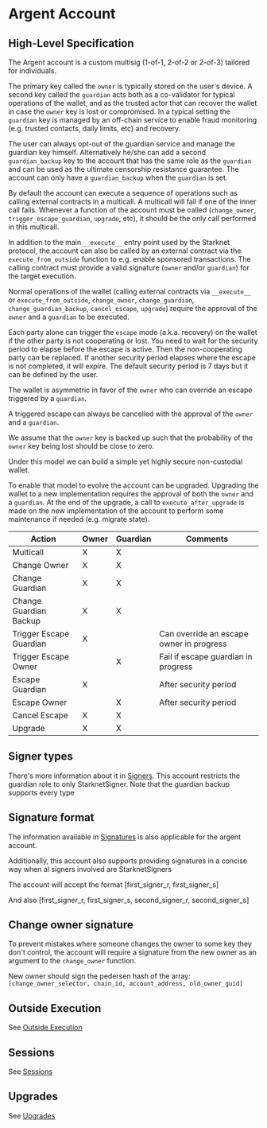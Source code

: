 # Argent Account

## High-Level Specification

The Argent account is a custom multisig (1-of-1, 2-of-2 or 2-of-3) tailored for individuals.

The primary key called the `owner` is typically stored on the user's device. A second key called the `guardian` acts both as a co-validator for typical operations of the wallet, and as the trusted actor that can recover the wallet in case the `owner` key is lost or compromised. In a typical setting the `guardian` key is managed by an off-chain service to enable fraud monitoring (e.g. trusted contacts, daily limits, etc) and recovery.

The user can always opt-out of the guardian service and manage the guardian key himself. Alternatively he/she can add a second `guardian_backup` key to the account that has the same role as the `guardian` and can be used as the ultimate censorship resistance guarantee. The account can only have a `guardian_backup` when the `guardian` is set.

By default the account can execute a sequence of operations such as calling external contracts in a multicall. A multicall will fail if one of the inner call fails. Whenever a function of the account must be called (`change_owner`, `trigger_escape_guardian`, `upgrade`, etc), it should be the only call performed in this multicall.

In addition to the main `__execute__` entry point used by the Starknet protocol, the account can also be called by an external contract via the `execute_from_outside` function to e.g. enable sponsored transactions. The calling contract must provide a valid signature (`owner` and/or `guardian`) for the target execution.

Normal operations of the wallet (calling external contracts via `__execute__` or `execute_from_outside`, `change_owner`, `change_guardian`, `change_guardian_backup`, `cancel_escape`, `upgrade`) require the approval of the `owner` and a `guardian` to be executed.

Each party alone can trigger the `escape` mode (a.k.a. recovery) on the wallet if the other party is not cooperating or lost. You need to wait for the security period to elapse before the escape is active. Then the non-cooperating party can be replaced. If another security period elapses where the escape is not completed, it will expire. The default security period is 7 days but it can be defined by the user.

The wallet is asymmetric in favor of the `owner` who can override an escape triggered by a `guardian`.

A triggered escape can always be cancelled with the approval of the `owner` and a `guardian`.

We assume that the `owner` key is backed up such that the probability of the `owner` key being lost should be close to zero.

Under this model we can build a simple yet highly secure non-custodial wallet.

To enable that model to evolve the account can be upgraded. Upgrading the wallet to a new implementation requires the approval of both the `owner` and a `guardian`. At the end of the upgrade, a call to `execute_after_upgrade` is made on the new implementation of the account to perform some maintenance if needed (e.g. migrate state).

| Action                  | Owner | Guardian | Comments                                 |
| ----------------------- | ----- | -------- | ---------------------------------------- |
| Multicall               | X     | X        |                                          |
| Change Owner            | X     | X        |                                          |
| Change Guardian         | X     | X        |                                          |
| Change Guardian Backup  | X     | X        |                                          |
| Trigger Escape Guardian | X     |          | Can override an escape owner in progress |
| Trigger Escape Owner    |       | X        | Fail if escape guardian in progress      |
| Escape Guardian         | X     |          | After security period                    |
| Escape Owner            |       | X        | After security period                    |
| Cancel Escape           | X     | X        |                                          |
| Upgrade                 | X     | X        |                                          |

## Signer types

There's more information about it in [Signers](./signers_and_signatures.md#Multiple_Signer_Types).
This account restricts the guardian role to only StarknetSigner. Note that the guardian backup supports every type

## Signature format

The information available in [Signatures](./signers_and_signatures.md#Signatures) is also applicable for the argent account.

Additionally, this account also supports providing signatures in a concise way when al signers involved are StarknetSigners

The account will accept the format
[first_signer_r, first_signer_s]

And also
[first_signer_r, first_signer_s, second_signer_r, second_signer_s]

## Change owner signature

To prevent mistakes where someone changes the owner to some key they don't control, the account will require a signature from the new owner as an argument to the `change_owner` function.

New owner should sign the pedersen hash of the array: `[change_owner_selector, chain_id, account_address, old_owner_guid]`

## Outside Execution

See [Outside Execution](./outside_execution.md)

## Sessions

See [Sessions](./sessions.md)

## Upgrades

See [Upgrades](./argen_account_upgrades.md)
